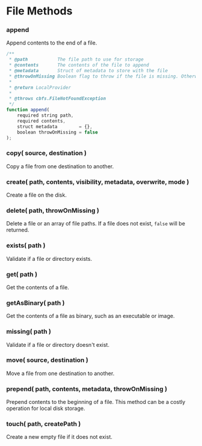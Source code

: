 # File Methods

### append

Append contents to the end of a file.

```javascript
/**
 * @path           The file path to use for storage
 * @contents       The contents of the file to append
 * @metadata       Struct of metadata to store with the file
 * @throwOnMissing Boolean flag to throw if the file is missing. Otherwise it will be created if missing.
 *
 * @return LocalProvider
 *
 * @throws cbfs.FileNotFoundException
 */
function append(
	required string path,
	required contents,
	struct metadata        = {},
	boolean throwOnMissing = false
);
```

### copy( source, destination )

Copy a file from one destination to another.

### create( path, contents, visibility, metadata, overwrite, mode )

Create a file on the disk.

### delete( path, throwOnMissing )

Delete a file or an array of file paths. If a file does not exist, `false` will be returned.

### exists( path )

Validate if a file or directory exists.

### get( path )

Get the contents of a file.

### getAsBinary( path )

Get the contents of a file as binary, such as an executable or image.

### missing( path )

Validate if a file or directory doesn't exist.

### move( source, destination )

Move a file from one destination to another.

### prepend( path, contents, metadata, throwOnMissing )

Prepend contents to the beginning of a file. This method can be a costly operation for local disk storage.

### touch( path, createPath )

Create a new empty file if it does not exist.
